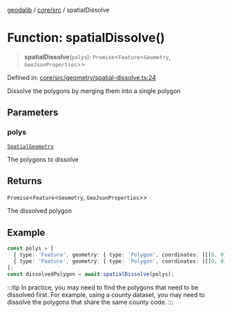 [geodalib](../../../modules.md) / [core/src](../index.md) / spatialDissolve

# Function: spatialDissolve()

> **spatialDissolve**(`polys`): `Promise`\<`Feature`\<`Geometry`, `GeoJsonProperties`\>\>

Defined in: [core/src/geometry/spatial-dissolve.ts:24](https://github.com/GeoDaCenter/geoda-lib/blob/04471ecd75dbfe13a0a0fbff4b6e7d785ad0f8e7/js/packages/core/src/geometry/spatial-dissolve.ts#L24)

Dissolve the polygons by merging them into a single polygon

## Parameters

### polys

[`SpatialGeometry`](../type-aliases/SpatialGeometry.md)

The polygons to dissolve

## Returns

`Promise`\<`Feature`\<`Geometry`, `GeoJsonProperties`\>\>

The dissolved polygon

## Example

```ts
const polys = [
  { type: 'Feature', geometry: { type: 'Polygon', coordinates: [[[0, 0], [1, 0], [1, 1], [0, 1], [0, 0]]] }, properties: { index: 0 } },
  { type: 'Feature', geometry: { type: 'Polygon', coordinates: [[[0, 0], [1, 0], [1, 1], [0, 1], [0, 0]]] }, properties: { index: 1 } },
];
const dissolvedPolygon = await spatialDissolve(polys);
```

:::tip
In practice, you may need to find the polygons that need to be dissolved first.
For example, using a county dataset, you may need to dissolve the polygons that share the same county code.
:::
